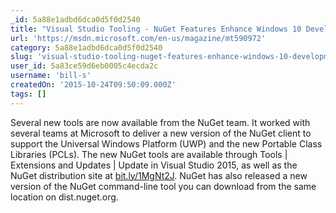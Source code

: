 ```yaml
---
_id: 5a88e1adbd6dca0d5f0d2540
title: "Visual Studio Tooling - NuGet Features Enhance Windows 10 Development"
url: 'https://msdn.microsoft.com/en-us/magazine/mt590972'
category: 5a88e1adbd6dca0d5f0d2540
slug: 'visual-studio-tooling-nuget-features-enhance-windows-10-development'
user_id: 5a83ce59d6eb0005c4ecda2c
username: 'bill-s'
createdOn: '2015-10-24T09:50:09.000Z'
tags: []
---
```


Several new tools are now available from the NuGet team. It worked with several teams at Microsoft to deliver a new version of the NuGet client to support the Universal Windows Platform (UWP) and the new Portable Class Libraries (PCLs). The new NuGet tools are available through Tools | Extensions and Updates | Update in Visual Studio 2015, as well as the NuGet distribution site at <a href="http://bit.ly/1MgNt2J">bit.ly/1MgNt2J</a>. NuGet has also released a new version of the NuGet command-line tool you can download from the same location on dist.nuget.org.
